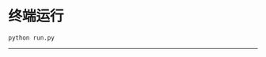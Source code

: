 # 终端运行

```shell
python run.py
```
*****************************************************************************************************************************